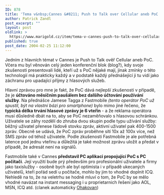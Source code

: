 ```yaml
---
ID: 878
title: 'Tema v&nbsp;Cannes &#8211; Push to Talk over Cellular aneb PoC'
author: Patrick Zandl
post_excerpt: ""
layout: post
oldlink: >
  https://www.marigold.cz/item/tema-v-cannes-push-to-talk-over-cellular-aneb-poc
published: true
post_date: 2004-02-25 11:12:00
---
```

<p>
Jedním z hlavních témat v Cannes je Push to Talk ověř Cellular aneb PoC. Včera mu byl věnován celý jeden konferenční blok (blog?), kdy svoje zkušenosti presentovali lidé, kteří už s PoC nějaké mají, jinak zmínky o této technologií má prakticky každý a v podstatě každý přednášející ji tu vidí jako záchranu pro upadající příjmy z hlasových služeb. </p>

<p>
Hlavní zprávou pro mne je fakt, že PoC dává nejlepší zkušenosti v případě, že je <STRONG>účtováno měsíčním paušálem bez dalšího účtování používání služby</STRONG>. Na přednášce Jamese Tagga z Fastmobile <EM>(tento operátor PoC už spustil, být na vlastní bázi pro smartphone)</EM> bylo mimo jiné řečeno, že <STRONG>typická délka trvání hlasové zprávy je 6 vteřin</STRONG> - a že reklama operátora musí důsledně dbát na to, aby se PoC nezaměňovalo s hlasovou schránkou. Uživatele se záhy rozdělí do zhruba dvou skupin podle typu užívání služby: běžný uživatel přenese řádově stovku zpráv, aktivní uživatel pak 400-1500 zpráv. Obecně se udává, že PoC zpráv proběhne sítí 10x až 100x více, než SMS zpráv od téhož uživatele. Podle zkušenosti Fastmobile je ale potřebná latence pod jednu vteřinu a důležitá je také možnost zprávu uložit a předat v případě, že adresát není na signálů. </p>

<p>
Fastmobile také v Cannes <STRONG>představil PC aplikaci propojující PoC s PC počítači</STRONG>. Její využití bude prý především pro profesionální uživatele a firmy jako taxislužby - osobně bych ale byl optimista i v případě ukecaných uživatelů, kteří pořád sedí u počítače, mohlo by jim to vhodné doplnit ICQ. Nehledě na to, že na veletrhu se hodně mluví o tom, že PoC by se mělo vhodné navázat na instant messaging i u proprietarnich řešení jako AOL, MSN, ICQ atd. (clanek automaticky <A href="http://nlp.fi.muni.cz/cz_accent/index.php" target=_blank>Ohakovan</A>)</p>
